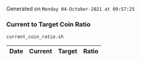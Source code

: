 Generated on `Monday 04-October-2021 at 09:57:25`

### Current to Target Coin Ratio
`current_coin_ratio.sh`

Date|Current|Target|Ratio
---|---|---|---
